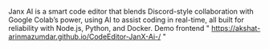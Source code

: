 Janx AI is a smart code editor that blends Discord-style collaboration with Google Colab’s power, using AI to assist coding in real-time, all built for reliability with Node.js, Python, and Docker. Demo frontend " https://akshat-arinmazumdar.github.io/CodeEditor-JanX-Ai-/ "

